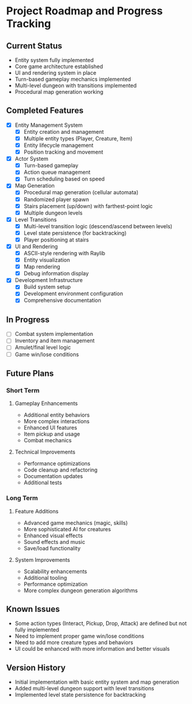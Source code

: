 # Project Roadmap and Progress Tracking

## Current Status

- Entity system fully implemented
- Core game architecture established
- UI and rendering system in place
- Turn-based gameplay mechanics implemented
- Multi-level dungeon with transitions implemented
- Procedural map generation working

## Completed Features

- [x] Entity Management System
  - [x] Entity creation and management
  - [x] Multiple entity types (Player, Creature, Item)
  - [x] Entity lifecycle management
  - [x] Position tracking and movement

- [x] Actor System
  - [x] Turn-based gameplay
  - [x] Action queue management
  - [x] Turn scheduling based on speed

- [x] Map Generation
  - [x] Procedural map generation (cellular automata)
  - [x] Randomized player spawn
  - [x] Stairs placement (up/down) with farthest-point logic
  - [x] Multiple dungeon levels

- [x] Level Transitions
  - [x] Multi-level transition logic (descend/ascend between levels)
  - [x] Level state persistence (for backtracking)
  - [x] Player positioning at stairs

- [x] UI and Rendering
  - [x] ASCII-style rendering with Raylib
  - [x] Entity visualization
  - [x] Map rendering
  - [x] Debug information display

- [x] Development Infrastructure
  - [x] Build system setup
  - [x] Development environment configuration
  - [x] Comprehensive documentation

## In Progress

- [ ] Combat system implementation
- [ ] Inventory and item management
- [ ] Amulet/final level logic
- [ ] Game win/lose conditions

## Future Plans

### Short Term

1. Gameplay Enhancements
   - Additional entity behaviors
   - More complex interactions
   - Enhanced UI features
   - Item pickup and usage
   - Combat mechanics

2. Technical Improvements
   - Performance optimizations
   - Code cleanup and refactoring
   - Documentation updates
   - Additional tests

### Long Term

1. Feature Additions
   - Advanced game mechanics (magic, skills)
   - More sophisticated AI for creatures
   - Enhanced visual effects
   - Sound effects and music
   - Save/load functionality

2. System Improvements
   - Scalability enhancements
   - Additional tooling
   - Performance optimization
   - More complex dungeon generation algorithms

## Known Issues

- Some action types (Interact, Pickup, Drop, Attack) are defined but not fully implemented
- Need to implement proper game win/lose conditions
- Need to add more creature types and behaviors
- UI could be enhanced with more information and better visuals

## Version History

- Initial implementation with basic entity system and map generation
- Added multi-level dungeon support with level transitions
- Implemented level state persistence for backtracking
